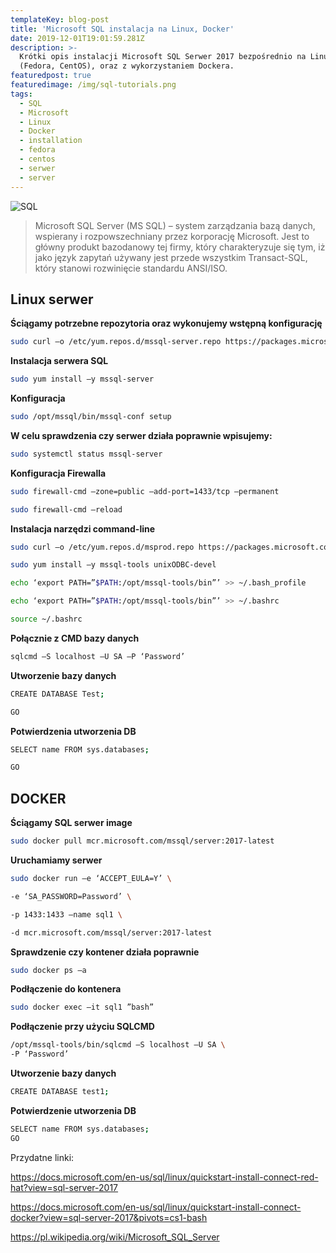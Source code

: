 ```yaml
---
templateKey: blog-post
title: 'Microsoft SQL instalacja na Linux, Docker'
date: 2019-12-01T19:01:59.281Z
description: >-
  Krótki opis instalacji Microsoft SQL Serwer 2017 bezpośrednio na Linuxie
  (Fedora, CentOS), oraz z wykorzystaniem Dockera. 
featuredpost: true
featuredimage: /img/sql-tutorials.png
tags:
  - SQL
  - Microsoft
  - Linux
  - Docker
  - installation
  - fedora
  - centos
  - serwer
  - server
---
```

![SQL](/img/sql-tutorials.png "SQL")

> Microsoft SQL Server (MS SQL) – system zarządzania bazą danych, wspierany i rozpowszechniany przez korporację Microsoft. Jest to główny produkt bazodanowy tej firmy, który charakteryzuje się tym, iż jako język zapytań używany jest przede wszystkim Transact-SQL, który stanowi rozwinięcie standardu ANSI/ISO. 

## **Linux serwer**

**Ściągamy potrzebne repozytoria oraz wykonujemy wstępną konfigurację**

```bash
sudo curl –o /etc/yum.repos.d/mssql-server.repo https://packages.microsoft.com/config/rhel/7/mssql-server-2017.repo
```

**Instalacja serwera SQL**

```bash
sudo yum install –y mssql-server
```

**Konfiguracja**

```bash
sudo /opt/mssql/bin/mssql-conf setup
```

**W celu sprawdzenia czy serwer działa poprawnie wpisujemy:**

```bash
sudo systemctl status mssql-server
```

**Konfiguracja Firewalla**

```bash
sudo firewall-cmd –zone=public –add-port=1433/tcp –permanent

sudo firewall-cmd –reload
```

**Instalacja narzędzi command-line**

```bash
sudo curl –o /etc/yum.repos.d/msprod.repo https://packages.microsoft.com/config/rhel/7/prod.repo

sudo yum install –y mssql-tools unixODBC-devel

echo ‘export PATH=”$PATH:/opt/mssql-tools/bin”’ >> ~/.bash_profile

echo ‘export PATH=”$PATH:/opt/mssql-tools/bin”’ >> ~/.bashrc

source ~/.bashrc
```

**Połącznie z CMD bazy danych**

```bash
sqlcmd –S localhost –U SA –P ‘Password’
```

**Utworzenie bazy danych**

```bash
CREATE DATABASE Test;

GO
```

**Potwierdzenia utworzenia DB**

```bash
SELECT name FROM sys.databases;

GO
```

## DOCKER

**Ściągamy SQL serwer image**

```bash
sudo docker pull mcr.microsoft.com/mssql/server:2017-latest
```

**Uruchamiamy serwer**

```bash
sudo docker run –e ‘ACCEPT_EULA=Y’ \

-e ‘SA_PASSWORD=Password’ \

-p 1433:1433 –name sql1 \

-d mcr.microsoft.com/mssql/server:2017-latest
```

**Sprawdzenie czy kontener działa poprawnie**

```bash
sudo docker ps –a
```

**Podłączenie do kontenera**

```bash
sudo docker exec –it sql1 ”bash”
```

**Podłączenie przy użyciu SQLCMD**

```bash
/opt/mssql-tools/bin/sqlcmd –S localhost –U SA \
-P ‘Password’
```

**Utworzenie bazy danych**

```bash
CREATE DATABASE test1;
```

**Potwierdzenie utworzenia DB**

```bash
SELECT name FROM sys.databases;
GO
```

Przydatne linki:

<https://docs.microsoft.com/en-us/sql/linux/quickstart-install-connect-red-hat?view=sql-server-2017>

<https://docs.microsoft.com/en-us/sql/linux/quickstart-install-connect-docker?view=sql-server-2017&pivots=cs1-bash>



<https://pl.wikipedia.org/wiki/Microsoft_SQL_Server>
